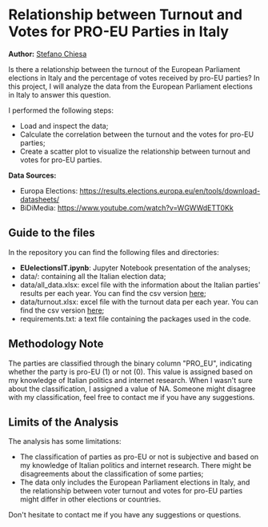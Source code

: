 # Relationship between Turnout and Votes for PRO-EU Parties in Italy
**Author:** [Stefano Chiesa](https://www.linkedin.com/in/stefano-chiesa-8a0502184/)


Is there a relationship between the turnout of the European Parliament elections in Italy and the percentage of votes received by pro-EU parties? In this project, I will analyze the data from the European Parliament elections in Italy to answer this question. 

I performed the following steps:
- Load and inspect the data;
- Calculate the correlation between the turnout and the votes for pro-EU parties;
- Create a scatter plot to visualize the relationship between turnout and votes for pro-EU parties.


**Data Sources:**
- Europa Elections: https://results.elections.europa.eu/en/tools/download-datasheets/
- BiDiMedia: https://www.youtube.com/watch?v=WGWWdETT0Kk


## Guide to the files
In the repository you can find the following files and directories:
- **EUelectionsIT.ipynb**: Jupyter Notebook presentation of the analyses; 
- data/: containing all the Italian election data;
- data/all_data.xlsx: excel file with the information about the Italian parties' results per each year. You can find the csv version [here](https://www.kaggle.com/datasets/ilchurch/european-parliament-elections-1979-2019-italy);
- data/turnout.xlsx: excel file with the turnout data per each year. You can find the csv version [here](https://www.kaggle.com/datasets/ilchurch/european-parliament-elections-turnout-italy);
- requirements.txt: a text file containing the packages used in the code.

## Methodology Note
The parties are classified through the binary column "PRO_EU", indicating whether the party is pro-EU (1) or not (0). 
This value is assigned based on my knowledge of Italian politics and internet research. When I wasn't sure about the classification, I assigned a value of NA.
Someone might disagree with my classification, feel free to contact me if you have any suggestions.


## Limits of the Analysis
The analysis has some limitations:
- The classification of parties as pro-EU or not is subjective and based on my knowledge of Italian politics and internet research. There might be disagreements about the classification of some parties;
- The data only includes the European Parliament elections in Italy, and the relationship between voter turnout and votes for pro-EU parties might differ in other elections or countries.

Don't hesitate to contact me if you have any suggestions or questions.


